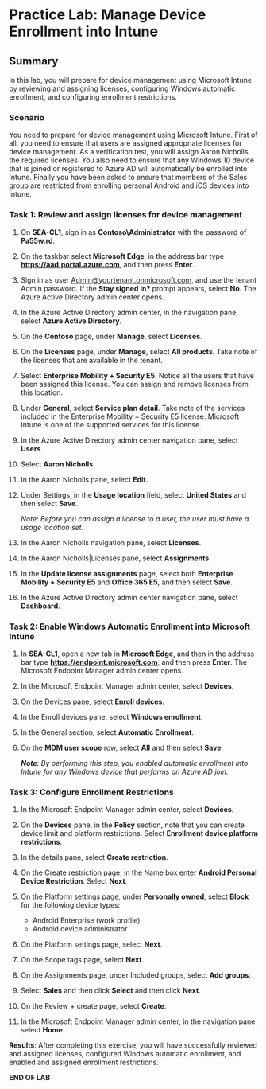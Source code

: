 # Practice Lab: Manage Device Enrollment into Intune

## Summary

In this lab, you will prepare for device management using Microsoft Intune by reviewing and assigning licenses, configuring Windows automatic enrollment, and configuring enrollment restrictions. 

### Scenario

You need to prepare for device management using Microsoft Intune. First of all, you need to ensure that users are assigned appropriate licenses for device management. As a verification test, you will assign Aaron Nicholls the required licenses. You also need to ensure that any Windows 10 device that is joined or registered to Azure AD will automatically be enrolled into Intune. Finally you have been asked to ensure that members of the Sales group are restricted from enrolling personal Android and iOS devices into Intune.

### Task 1: Review and assign licenses for device management

1.  On **SEA-CL1**, sign in as **Contoso\\Administrator** with the password of **Pa55w.rd**. 
    
2. On the taskbar select **Microsoft Edge**, in the address bar type **https://aad.portal.azure.com**, and then press **Enter**.

3. Sign in as user Admin@yourtenant.onmicrosoft.com, and use the tenant Admin password. If the **Stay signed in?** prompt appears, select **No**. The Azure Active Directory admin center opens.

4. In the Azure Active Directory admin center, in the navigation pane, select **Azure Active Directory**.

5. On the **Contoso** page, under **Manage**, select **Licenses**.

6. On the **Licenses** page, under **Manage**, select **All products**. Take note of the licenses that are available in the tenant. 

7. Select **Enterprise Mobility + Security E5**. Notice all the users that have been assigned this license. You can assign and remove licenses from this location.

8. Under **General**, select **Service plan detail**. Take note of the services included in the Enterprise Mobility + Security E5 license. Microsoft Intune is one of the supported services for this license.

9. In the Azure Active Directory admin center navigation pane, select **Users**.

10. Select **Aaron Nicholls**.

11. In the Aaron Nicholls pane, select **Edit**.

12. Under Settings, in the **Usage location** field, select **United States** and then select **Save**.

    _Note: Before you can assign a license to a user, the user must have a usage location set._

13. In the Aaron Nicholls navigation pane, select **Licenses**.

14. In the Aaron Nicholls|Licenses pane, select **Assignments**.

15. In the **Update license assignments** page, select both **Enterprise Mobility + Security E5** and **Office 365 E5**, and then select **Save**.

16. In the Azure Active Directory admin center navigation pane, select **Dashboard**.

### Task 2: Enable Windows Automatic Enrollment into Microsoft Intune

1.  In **SEA-CL1**, open a new tab in **Microsoft Edge**, and then in the address bar type **https://endpoint.microsoft.com**, and then press **Enter**. The Microsoft Endpoint Manager admin center opens.

2. In the Microsoft Endpoint Manager admin center, select **Devices**.

3. On the Devices pane, select **Enroll devices**.

4. In the Enroll devices pane, select **Windows enrollment**.

5. In the General section, select **Automatic Enrollment**.

6. On the **MDM user scope** row, select **All** and then select **Save**.

   _**Note**: By performing this step, you enabled automatic enrollment into Intune for any Windows device that performs an Azure AD join._

### Task 3: Configure Enrollment Restrictions

1.  In the Microsoft Endpoint Manager admin center, select **Devices**.

2.  On the **Devices** pane, in the **Policy** section, note that you can create device limit and platform restrictions. Select **Enrollment device platform restrictions**. 

3.  In the details pane, select **Create restriction**.

4.  On the Create restriction page, in the Name box enter **Android Personal Device Restriction**. Select **Next**.

5.  On the Platform settings page, under **Personally owned**, select **Block** for the following device types:
    - Android Enterprise (work profile)
    - Android device administrator

6.  On the Platform settings page, select **Next**.

7.  On the Scope tags page, select **Next**.

8.  On the Assignments page, under Included groups, select **Add groups**.

9.  Select **Sales** and then click **Select** and then click **Next**.

10.  On the Review + create page, select **Create**.

11.  In the Microsoft Endpoint Manager admin center, in the navigation pane, select **Home**.

**Results**: After completing this exercise, you will have successfully reviewed and assigned licenses, configured Windows automatic enrollment, and enabled and assigned enrollment restrictions.


**END OF LAB**

